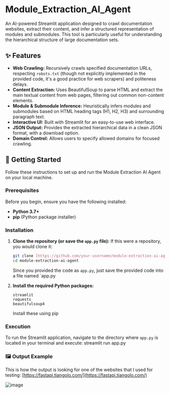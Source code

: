 # Module_Extraction_AI_Agent

An AI-powered Streamlit application designed to crawl documentation websites, extract their content, and infer a structured representation of modules and submodules. This tool is particularly useful for understanding the hierarchical structure of large documentation sets.

## ✨ Features

* **Web Crawling:** Recursively crawls specified documentation URLs, respecting `robots.txt` (though not explicitly implemented in the provided code, it's a good practice for web scrapers) and politeness delays.
* **Content Extraction:** Uses BeautifulSoup to parse HTML and extract the main textual content from web pages, filtering out common non-content elements.
* **Module & Submodule Inference:** Heuristically infers modules and submodules based on HTML heading tags (H1, H2, H3) and surrounding paragraph text.
* **Interactive UI:** Built with Streamlit for an easy-to-use web interface.
* **JSON Output:** Provides the extracted hierarchical data in a clean JSON format, with a download option.
* **Domain Control:** Allows users to specify allowed domains for focused crawling.

## 🚀 Getting Started

Follow these instructions to set up and run the Module Extraction AI Agent on your local machine.

### Prerequisites

Before you begin, ensure you have the following installed:

* **Python 3.7+**
* **pip** (Python package installer)

### Installation

1.  **Clone the repository (or save the `app.py` file):**
    If this were a repository, you would clone it:
    ```bash
    git clone [https://github.com/your-username/module-extraction-ai-agent.git](https://github.com/your-username/module-extraction-ai-agent.git)
    cd module-extraction-ai-agent
    ```
    Since you provided the code as `app.py`, just save the provided code into a file named `app.py
    
2.  **Install the required Python packages:**
    ```
    streamlit
    requests
    beautifulsoup4
    ```
    Install these using pip

### Execution

To run the Streamlit application, navigate to the directory where `app.py` is located in your terminal and execute:
streamlit run app.py

### 🖼️ Output Example

This is how the output is looking for one of the websites that I used for testing: [https://fastapi.tiangolo.com/](https://fastapi.tiangolo.com/)

![image](https://github.com/user-attachments/assets/38342bc8-64d6-4438-9344-6205a00e037d)

